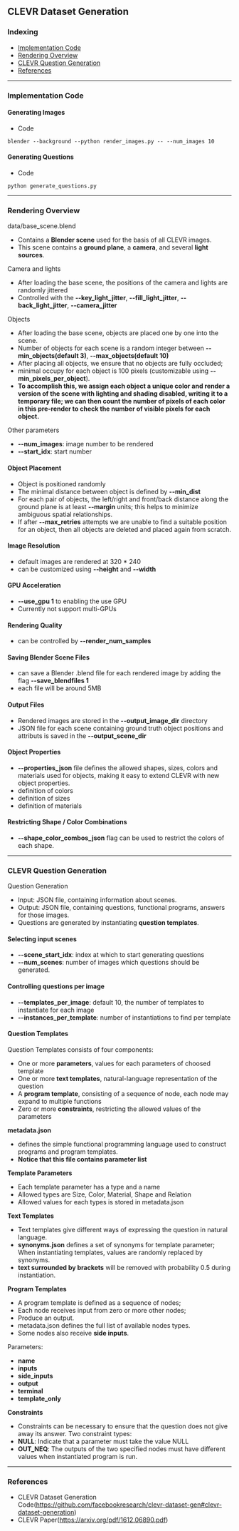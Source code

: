 ## CLEVR Dataset Generation

### Indexing
- [Implementation Code](#Implementation-Code)
- [Rendering Overview](#Rendering-Overview)
- [CLEVR Question Generation](#CLEVR-Question-Generation)
- [References](#References)
---
### Implementation Code
#### Generating Images
- Code
```
blender --background --python render_images.py -- --num_images 10
```

#### Generating Questions
- Code
```
python generate_questions.py
```
---
### Rendering Overview
data/base_scene.blend
- Contains a **Blender scene** used for the basis of all CLEVR images.
- This scene contains a **ground plane**, a **camera**, and several **light sources**.

Camera and lights
- After loading the base scene, the positions of the camera and lights are randomly jittered
- Controlled with the **--key_light_jitter**, **--fill_light_jitter**, **--back_light_jitter**, **--camera_jitter**

Objects
- After loading the base scene, objects are placed one by one into the scene.
- Number of objects for each scene is a random integer between **--min_objects(default 3)**, **--max_objects(default 10)**
- After placing all objects, we ensure that no objects are fully occluded; 
- minimal occupy for each object is 100 pixels (customizable using **--min_pixels_per_object**).
- **To accomplish this, we assign each object a unique color and render a version of the scene with lighting and shading disabled, writing it to a temporary file; we can then count the number of pixels of each color in this pre-render to check the number of visible pixels for each object.**

Other parameters
- **--num_images**: image number to be rendered
- **--start_idx**: start number

#### Object Placement
- Object is positioned randomly
- The minimal distance between object is defined by **--min_dist**
- For each pair of objects, the left/right and front/back distance along the ground plane is at least **--margin** units; this helps to minimize ambiguous spatial relationships.
- If after **--max_retries** attempts we are unable to find a suitable position for an object, then all objects are deleted and placed again from scratch.


#### Image Resolution
- default images are rendered at 320 \* 240
- can be customized using **--height** and **--width**

#### GPU Acceleration
- **--use_gpu 1** to enabling the use GPU
- Currently not support multi-GPUs

#### Rendering Quality
- can be controlled by **--render_num_samples**

#### Saving Blender Scene Files
- can save a Blender .blend file for each rendered image by adding the flag **--save_blendfiles 1**
- each file will be around 5MB

#### Output Files
- Rendered images are stored in the **--output_image_dir** directory
- JSON file for each scene containing ground truth object positions and attributs is saved in the **--output_scene_dir**


#### Object Properties
- **--properties_json** file defines the allowed shapes, sizes, colors and materials used for objects, making it easy to extend CLEVR with new object properties.
- definition of colors
- definition of sizes
- definition of materials

#### Restricting Shape / Color Combinations
- **--shape_color_combos_json** flag can be used to restrict the colors of each shape.
---
### CLEVR Question Generation
Question Generation
- Input: JSON file, containing information about scenes.
- Output: JSON file, containing questions, functional programs, answers for those images.
- Questions are generated by instantiating **question templates**.

#### Selecting input scenes
- **--scene_start_idx**: index at which to start generating questions
- **--num_scenes**: number of images which questions should be generated.

#### Controlling questions per image
- **--templates_per_image**: default 10, the number of templates to instantiate for each image
- **--instances_per_template**: number of instantiations to find per template

#### Question Templates
Question Templates consists of four components:
- One or more **parameters**, values for each parameters of choosed template
- One or more **text templates**, natural-language representation of the question
- A **program template**, consisting of a sequence of node, each node may expand to multiple functions
- Zero or more **constraints**, restricting the allowed values of the parameters

**metadata.json**
- defines the simple functional programming language used to construct programs and program templates.
- **Notice that this file contains parameter list**

**Template Parameters**
- Each template parameter has a type and a name
- Allowed types are Size, Color, Material, Shape and Relation
- Allowed values for each types is stored in metadata.json

**Text Templates**
- Text templates give different ways of expressing the question in natural language.
- **synonyms.json** defines a set of synonyms for template parameter; When instantiating templates, values are randomly replaced by synonyms.
- **text surrounded by brackets** will be removed with probability 0.5 during instantiation.

**Program Templates**
- A program template is defined as a sequence of nodes;
- Each node receives input from zero or more other nodes;
- Produce an output.
- metadata.json defines the full list of available nodes types.
- Some nodes also receive **side inputs**.

Parameters:
- **name**
- **inputs**
- **side_inputs**
- **output**
- **terminal**
- **template_only**

**Constraints**
- Constraints can be necessary to ensure that the question does not give away its answer.
Two constraint types:
- **NULL**: Indicate that a parameter must take the value NULL
- **OUT_NEQ**: The outputs of the two specified nodes must have different values when instantiated program is run.
---
### References
- CLEVR Dataset Generation Code(https://github.com/facebookresearch/clevr-dataset-gen#clevr-dataset-generation)
- CLEVR Paper(https://arxiv.org/pdf/1612.06890.pdf)



